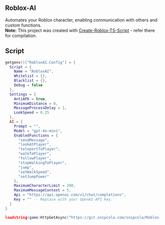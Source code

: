 ## Roblox-AI

Automates your Roblox character, enabling communication with others and custom functions.<br/>
**Note:** This project was created with [Create-Roblox-TS-Script](https://git.snipcola.com/snipcola/Create-Roblox-TS-Script) - refer there for compilation.

## Script

```lua
getgenv()["RobloxAI.Config"] = {
  Script = {
    Name = "RobloxAI",
    Whitelist = {},
    Blacklist = {},
    Debug = false
  },
  Settings = {
    AntiAFK = true,
    MinimumDistance = 8,
    MessageProcessDelay = 1,
    LookSpeed = 0.25
  },
  AI = {
    Prompt = "",
    Model = "gpt-4o-mini",
    EnabledFunctions = {
      "sendMessage",
      "lookAtPlayer",
      "teleportToPlayer",
      "walkToPlayer",
      "followPlayer",
      "stopWalkingToPlayer",
      "jump",
      "setWalkSpeed",
      "setJumpPower"
    },
    MaximumCharacterLimit = 200,
    MaximumMessageContext = 5,
    Api = "https://api.openai.com/v1/chat/completions",
    Key = "" -- Replace with your OpenAI API key.
  }
}

loadstring(game:HttpGetAsync("https://git.snipcola.com/snipcola/Roblox-AI/releases/download/latest/script.min.lua"))()
```
